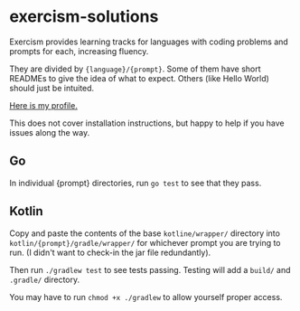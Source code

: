 # exercism-solutions
Exercism provides learning tracks for languages with coding problems and prompts for each, increasing fluency.

They are divided by ```{language}/{prompt}```. Some of them have short READMEs to give the idea of what to expect. Others (like Hello World) should just be intuited.

[Here is my profile.](https://exercism.io/profiles/willfolsom)

This does not cover installation instructions, but happy to help if you have issues along the way.

## Go
In individual {prompt} directories, run ```go test``` to see that they pass.

## Kotlin

Copy and paste the contents of the base ```kotline/wrapper/``` directory into ```kotlin/{prompt}/gradle/wrapper/``` for whichever prompt you are trying to run. (I didn't want to check-in the jar file redundantly).

Then run ```./gradlew test``` to see tests passing. Testing will add a ```build/``` and ```.gradle/``` directory.

You may have to run ```chmod +x ./gradlew``` to allow yourself proper access.
